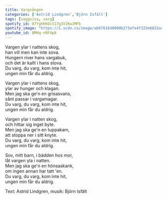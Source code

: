 ```yaml
---
title: Vargsången
categories: ['Astrid Lindgren','Björn Isfält']
tags: [vaggvisa, varg]
spotify_id: 07YghKKOc117g3VIKwJMFb
spotify_image: "https://i.scdn.co/image/ab67616d0000b273afe4f323e6822ac972114f66"
youtube_id: QMHq-nRF4p8
---
```


Vargen ylar i nattens skog,  
han vill men kan inte sova.  
Hungern river hans vargabuk,  
och det är kallt i hans stova.  
Du varg, du varg, kom inte hit,  
ungen min får du aldrig.

Vargen ylar i nattens skog,  
ylar av hunger och klagan.  
Men jag ska ge'n en grisasvans,  
sånt passar i vargamagar.  
Du varg, du varg, kom inte hit,  
ungen min får du aldrig.

Vargen ylar i natten skog,  
och hittar sig inget byte.  
Men jag ska ge'n en tuppakam,  
att stoppa ner i sitt knyte.  
Du varg, du varg, kom inte hit,  
ungen min får du aldrig.

Sov, mitt barn, i bädden hos mor,  
låt vargen yla i natten.  
Men jag ska ge'n en hönsaskank,  
om ingen annan har tatt 'en.  
Du varg, du varg, kom inte hit,  
ungen min får du aldrig.


Text: Astrid Lindgren, musik: Björn Isfält

